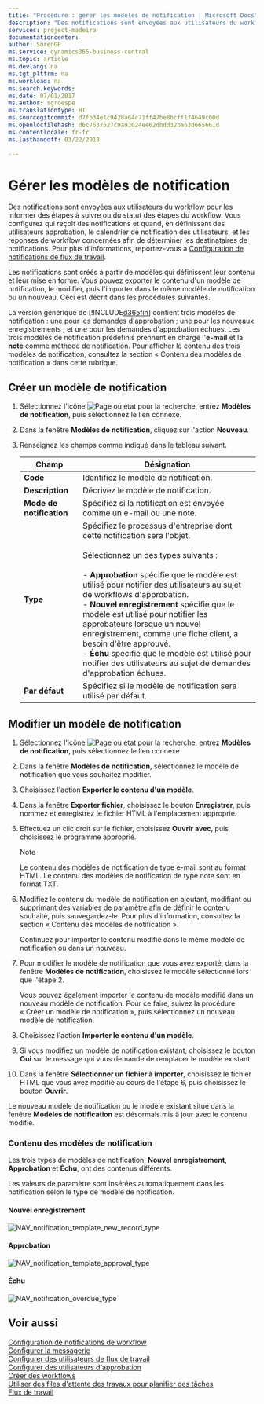 ```yaml
---
title: "Procédure : gérer les modèles de notification | Microsoft Docs"
description: "Des notifications sont envoyées aux utilisateurs du workflow pour les informer des étapes à suivre ou du statut des étapes du workflow. Vous configurez qui reçoit des notifications et quand, en définissant des utilisateurs approbation, le calendrier de notification des utilisateurs, et les réponses de workflow concernées afin de déterminer les destinataires de notifications. Pour plus d'informations, reportez-vous à [Configuration de notifications de flux de travail](across-setting-up-workflow-notifications.md)."
services: project-madeira
documentationcenter: 
author: SorenGP
ms.service: dynamics365-business-central
ms.topic: article
ms.devlang: na
ms.tgt_pltfrm: na
ms.workload: na
ms.search.keywords: 
ms.date: 07/01/2017
ms.author: sgroespe
ms.translationtype: HT
ms.sourcegitcommit: d7fb34e1c9428a64c71ff47be8bcff174649c00d
ms.openlocfilehash: d6c7637527c9a93024ee62dbdd32ba63d665661d
ms.contentlocale: fr-fr
ms.lasthandoff: 03/22/2018

---
```

# <a name="manage-notification-templates"></a>Gérer les modèles de notification
Des notifications sont envoyées aux utilisateurs du workflow pour les informer des étapes à suivre ou du statut des étapes du workflow. Vous configurez qui reçoit des notifications et quand, en définissant des utilisateurs approbation, le calendrier de notification des utilisateurs, et les réponses de workflow concernées afin de déterminer les destinataires de notifications. Pour plus d'informations, reportez-vous à [Configuration de notifications de flux de travail](across-setting-up-workflow-notifications.md).  

 Les notifications sont créés à partir de modèles qui définissent leur contenu et leur mise en forme. Vous pouvez exporter le contenu d'un modèle de notification, le modifier, puis l'importer dans le même modèle de notification ou un nouveau. Ceci est décrit dans les procédures suivantes.  

 La version générique de [!INCLUDE[d365fin](includes/d365fin_md.md)] contient trois modèles de notification : une pour les demandes d'approbation ; une pour les nouveaux enregistrements ; et une pour les demandes d'approbation échues. Les trois modèles de notification prédéfinis prennent en charge l'**e-mail** et la **note** comme méthode de notification. Pour afficher le contenu des trois modèles de notification, consultez la section « Contenu des modèles de notification » dans cette rubrique.

## <a name="to-create-a-new-notification-template"></a>Créer un modèle de notification  
1.  Sélectionnez l'icône ![Page ou état pour la recherche](media/ui-search/search_small.png "icône Page ou état pour la recherche"), entrez **Modèles de notification**, puis sélectionnez le lien connexe.  
2.  Dans la fenêtre **Modèles de notification**, cliquez sur l'action **Nouveau**.  
3.  Renseignez les champs comme indiqué dans le tableau suivant.  

    |Champ|Désignation|  
    |---------------------------------|---------------------------------------|  
    |**Code**|Identifiez le modèle de notification.|  
    |**Description**|Décrivez le modèle de notification.|  
    |**Mode de notification**|Spécifiez si la notification est envoyée comme un e-mail ou une note.|  
    |**Type**|Spécifiez le processus d'entreprise dont cette notification sera l'objet.<br /><br /> Sélectionnez un des types suivants :<br /><br /> -   **Approbation** spécifie que le modèle est utilisé pour notifier des utilisateurs au sujet de workflows d'approbation.<br />-   **Nouvel enregistrement** spécifie que le modèle est utilisé pour notifier les approbateurs lorsque un nouvel enregistrement, comme une fiche client, a besoin d'être approuvé.<br />-   **Échu** spécifie que le modèle est utilisé pour notifier des utilisateurs au sujet de demandes d'approbation échues.|  
    |**Par défaut**|Spécifiez si le modèle de notification sera utilisé par défaut.|  

## <a name="to-modify-a-notification-template"></a>Modifier un modèle de notification  
1.  Sélectionnez l'icône ![Page ou état pour la recherche](media/ui-search/search_small.png "icône Page ou état pour la recherche"), entrez **Modèles de notification**, puis sélectionnez le lien connexe.  
2.  Dans la fenêtre **Modèles de notification**, sélectionnez le modèle de notification que vous souhaitez modifier.  
3.  Choisissez l'action **Exporter le contenu d'un modèle**.  
4.  Dans la fenêtre **Exporter fichier**, choisissez le bouton **Enregistrer**, puis nommez et enregistrez le fichier HTML à l'emplacement approprié.  
5.  Effectuez un clic droit sur le fichier, choisissez **Ouvrir avec**, puis choisissez le programme approprié.  

    > [!NOTE]  
    >  Le contenu des modèles de notification de type e-mail sont au format HTML. Le contenu des modèles de notification de type note sont en format TXT.  
6.  Modifiez le contenu du modèle de notification en ajoutant, modifiant ou supprimant des variables de paramètre afin de définir le contenu souhaité, puis sauvegardez-le. Pour plus d'information, consultez la section « Contenu des modèles de notification ».  

    Continuez pour importer le contenu modifié dans le même modèle de notification ou dans un nouveau.  
7.  Pour modifier le modèle de notification que vous avez exporté, dans la fenêtre **Modèles de notification**, choisissez le modèle sélectionné lors que l'étape 2.  

    Vous pouvez également importer le contenu de modèle modifié dans un nouveau modèle de notification. Pour ce faire, suivez la procédure « Créer un modèle de notification », puis sélectionnez un nouveau modèle de notification.  
8.  Choisissez l'action **Importer le contenu d'un modèle**.  
9. Si vous modifiez un modèle de notification existant, choisissez le bouton **Oui** sur le message qui vous demande de remplacer le modèle existant.  
10. Dans la fenêtre **Sélectionner un fichier à importer**, choisissez le fichier HTML que vous avez modifié au cours de l'étape 6, puis choisissez le bouton **Ouvrir**.  

Le nouveau modèle de notification ou le modèle existant situé dans la fenêtre **Modèles de notification** est désormais mis à jour avec le contenu modifié.  

### <a name="content-of-the-notification-templates"></a>Contenu des modèles de notification  
Les trois types de modèles de notification, **Nouvel enregistrement**, **Approbation** et **Échu**, ont des contenus différents.  

Les valeurs de paramètre sont insérées automatiquement dans les notification selon le type de modèle de notification.  

#### <a name="new-record"></a>Nouvel enregistrement  
 ![NAV&#95;notification&#95;template&#95;new&#95;record&#95;type](media/nav_notification_template_new_record.png "NAV_notification_template_new_record")  

#### <a name="approval"></a>Approbation  
 ![NAV&#95;notification&#95;template&#95;approval&#95;type](media/nav_notification_template_approval_type.png "NAV_notification_template_approval_type")  

#### <a name="overdue"></a>Échu  
 ![NAV&#95;notification&#95;overdue&#95;type](media/nav_notification_overdue_type.png "NAV_notification_overdue_type")  

## <a name="see-also"></a>Voir aussi  
 [Configuration de notifications de workflow](across-setting-up-workflow-notifications.md)   
 [Configurer la messagerie](admin-how-setup-email.md)   
 [Configurer des utilisateurs de flux de travail](across-how-to-set-up-workflow-users.md)   
 [Configurer des utilisateurs d'approbation](across-how-to-set-up-approval-users.md)   
 [Créer des workflows](across-how-to-create-workflows.md)   
 [Utiliser des files d'attente des travaux pour planifier des tâches](admin-job-queues-schedule-tasks.md)   
 [Flux de travail](across-workflow.md)   

